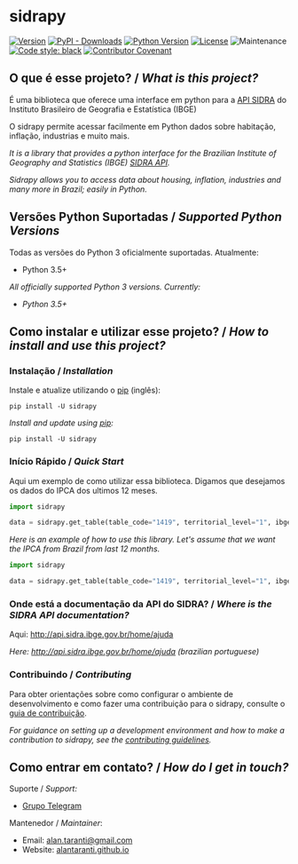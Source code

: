 # sidrapy

[![Version](https://img.shields.io/pypi/v/sidrapy.svg?style=flat)](https://pypi.python.org/pypi/sidrapy)
[![PyPI - Downloads](https://img.shields.io/pypi/dm/sidrapy)](https://pypi.python.org/pypi/sidrapy)
[![Python Version](https://img.shields.io/pypi/pyversions/sidrapy?style=flat)](https://pypi.python.org/pypi/sidrapy)
[![License](https://img.shields.io/github/license/AlanTaranti/Sidrapy)](LICENSE)
![Maintenance](https://img.shields.io/maintenance/yes/2020)
[![Code style: black](https://img.shields.io/badge/code%20style-black-000000.svg)](https://github.com/psf/black)
[![Contributor Covenant](https://img.shields.io/badge/Contributor%20Covenant-v2.0%20adopted-ff69b4.svg)](https://github.com/AlanTaranti/sidrapy/blob/master/CODE_OF_CONDUCT.md)

## O que é esse projeto? / _What is this project?_

É uma biblioteca que oferece uma interface em python para a [API SIDRA](http://api.sidra.ibge.gov.br/) do Instituto Brasileiro de Geografia e Estatística (IBGE)

O sidrapy permite acessar facilmente em Python dados sobre habitação, inflação, industrias e muito mais.

_It is a library that provides a python interface for the Brazilian Institute of Geography and Statistics (IBGE) [SIDRA API](http://api.sidra.ibge.gov.br/)._

_Sidrapy allows you to access data about housing, inflation, industries and many more in Brazil; easily in Python._


## Versões Python Suportadas / _Supported Python Versions_

Todas as versões do Python 3 oficialmente suportadas. Atualmente:
- Python 3.5+

_All officially supported Python 3 versions. Currently:_
- _Python 3.5+_

## Como instalar e utilizar esse projeto? / _How to install and use this project?_

### Instalação / _Installation_
Instale e atualize utilizando o [pip](https://pip.pypa.io/en/stable/quickstart/) (inglês):
```shell script
pip install -U sidrapy
```

_Install and update using [pip](https://pip.pypa.io/en/stable/quickstart/):_
```shell script
pip install -U sidrapy
```

### Início Rápido / _Quick Start_

Aqui um exemplo de como utilizar essa biblioteca.
Digamos que desejamos os dados do IPCA dos ultimos 12 meses.

```python
import sidrapy

data = sidrapy.get_table(table_code="1419", territorial_level="1", ibge_territorial_code="all", period="last 12")
```

_Here is an example of how to use this library._
_Let's assume that we want the IPCA from Brazil from last 12 months._

```python
import sidrapy

data = sidrapy.get_table(table_code="1419", territorial_level="1", ibge_territorial_code="all", period="last 12")
```

### Onde está a documentação da API do SIDRA? / _Where is the SIDRA API documentation?_
Aqui: http://api.sidra.ibge.gov.br/home/ajuda

_Here: http://api.sidra.ibge.gov.br/home/ajuda (brazilian portuguese)_

### Contribuindo / _Contributing_
Para obter orientações sobre como configurar o ambiente de desenvolvimento e como fazer uma contribuição para o sidrapy, consulte o [guia de contribuição](https://github.com/AlanTaranti/sidrapy/blob/master/CONTRIBUTING.md).

_For guidance on setting up a development environment and how to make a contribution to sidrapy, see the [contributing guidelines](https://github.com/AlanTaranti/sidrapy/blob/master/CONTRIBUTING_EN.md)._

## Como entrar em contato? / _How do I get in touch?_
Suporte / _Support:_
* [Grupo Telegram](https://t.me/joinchat/AmdQix1KKeZ5KGpsKVFsKw)

Mantenedor / _Maintainer_:
* Email: [alan.taranti@gmail.com](mailto:alan.taranti@gmail.com)
* Website: <a href="http://alantaranti.github.io" target="_blank">alantaranti.github.io</a>
